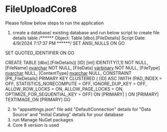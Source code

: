 # FileUploadCore8


Please follow below steps to run the application

1) create a database/ existing database and run below script to create file details table
/****** Object:  Table [dbo].[FileDetails]    Script Date: 4/9/2024 7:17:37 PM ******/
SET ANSI_NULLS ON
GO

SET QUOTED_IDENTIFIER ON
GO

CREATE TABLE [dbo].[FileDetails](
	[ID] [int] IDENTITY(1,1) NOT NULL,
	[FileName] [nvarchar](80) NOT NULL,
	[FileData] [varbinary](max) NOT NULL,
	[FileType] [nvarchar](50) NULL,
	[ContentType] [nvarchar](50) NULL,
 CONSTRAINT [PK_FileDetails] PRIMARY KEY CLUSTERED 
(
	[ID] ASC
)WITH (PAD_INDEX = OFF, STATISTICS_NORECOMPUTE = OFF, IGNORE_DUP_KEY = OFF, ALLOW_ROW_LOCKS = ON, ALLOW_PAGE_LOCKS = ON, OPTIMIZE_FOR_SEQUENTIAL_KEY = OFF) ON [PRIMARY]
) ON [PRIMARY] TEXTIMAGE_ON [PRIMARY]
GO


2) In "appsettings.json" file add "DefaultConnection" details for "Data Source' and "Initial Catalog" details for your database 
3) run Manage NuGet packages
4)  Core 8 version is used
